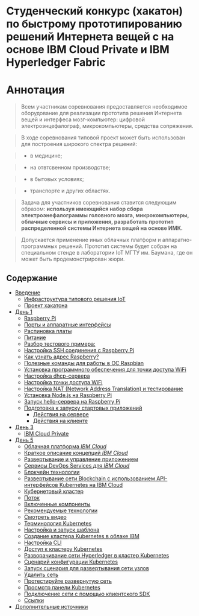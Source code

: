 # Cтуденческий конкурс (хакатон) по быстрому прототипированию решений Интернета вещей с на основе IBM Cloud Private и IBM Hyperledger Fabric


# Аннотация <a name="0"></a>

> Всем участникам соревнования предоставляется необходимое оборудование для реализации прототипа решения Интернета вещей и интерфеса мозг-компьютер: цифровой электроэнцефалограф, микрокомпьютеры, средства сопряжения. 

> В ходе соревнования типовой проект может быть использован для построения широкого спектра решений: 

> - в медицине; 

> - на отвтсвенном производстве; 

> - в бытовых условиях; 

> - транспорте и других областях.

> Задача для участников соревнования ставится следующим образом: **используя имеющийся набор сбора электроэнефалограммы головного мозга, микрокомпьютеры, облачные сервисы и приложения, разработать прототип распределенной системы Интернета вещей на основе ИМК.** 

> Допускается применение иных облачных платформ и аппаратно-программных решений. Прототип системы будет собран на специальном стенде в лаборатории IoT МГТУ им. Баумана, где он может быть продемонстрирован жюри. 

## Содержание
- [Введение](#1)
	- [Инфраструктура типового решения IoT](#11)
	- [Проект хакатона](#11)
- [День 1](#day1)
	- [Raspberry Pi](#21)
	- [Порты и аппаратные интерфейсы](#22)
	- [Распиновка платы](#23)
	- [Питание](#24)
	- [Разбор тестового примера:](#25) 
	- [Настройка SSH соединения с Raspberry Pi](#26)
	- [Как узнать адрес Raspberry?](#27)
	- [Полезные команды для работы в ОС Raspbian](#28)
	- [Установка программного обеспечения для точки доступа WiFi](#29)
	- [Настройка dhcp-сервера](#2a)
	- [Настройка точки доступа WiFi](#2b)
	- [Настройка NAT (Network Address Translation) и тестирование](#2c)
	- [Установка Node.js на Raspberry Pi](#2d)
	- [Запуск hello-сервера на Raspberry Pi](#2e)
	- [Подготовка к запуску стартовых приложений](#2f)
		- [Действия на сервере](#2f01)
		- [Действия на клиенте](#2f02)
- [День 3](#day3)
	- [IBM Cloud Private](#31)
- [День 5](#day5)
	- [Облачная платформа *IBM Cloud*](#51)
	- [Краткое описание концепций *IBM Cloud*](#52)
	- [Развертывание и управление приложением](#53)
	- [Сервисы DevOps Services для *IBM Cloud*](#54)
	- [Блокчейн технологии](#55)
	- [Развертывание сети Blockchain с использованием API-интерфейсов Kubernetes на IBM Cloud](#56)
	- [Кубернетовый кластер](#57)
	- [Поток](#58)
	- [Включенные компоненты](#59)
	- [Рекомендуемые технологии](#5a)
	- [Смотреть видео](#5b)
	- [Терминология Kubernetes](#5с)
	- [Настройка и запуск шаблона](#5d)
	- [Создание кластера Kubernetes в облаке IBM](#5e)
	- [Настройка CLI](#5f)
	- [Доступ к кластеру Kubernetes](#510)
	- [Разворачивание сети Hyperledger в кластер Kubernetes](#511)
	- [Сценарий конфигурации Kubernetes](#512)
	- [Запуск сценария для развертывания сети узлов](#513)
	- [Удалить сеть](#514)
	- [Протестируйте развернутую сеть](#515)
	- [Просмотр панели Kubernetes](#516)
	- [Подключение сети с помощью клиентского SDK](#517)
	- [Ссылки](#518)
- [Дополнительные источники](#a001)

